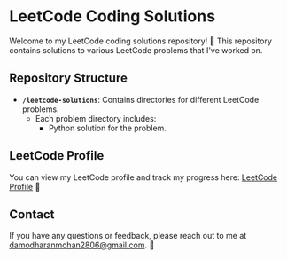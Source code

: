 # LeetCode Coding Solutions

Welcome to my LeetCode coding solutions repository! 🎉 This repository contains solutions to various LeetCode problems that I've worked on.

## Repository Structure

- **`/leetcode-solutions`**: Contains directories for different LeetCode problems.
  - Each problem directory includes:
    - Python solution for the problem.

## LeetCode Profile

You can view my LeetCode profile and track my progress here: [LeetCode Profile](https://leetcode.com/DamodharanM) 🌟

## Contact

If you have any questions or feedback, please reach out to me at [damodharanmohan2806@gmail.com](mailto:damodharanmohan2806@gmail.com). 📧
